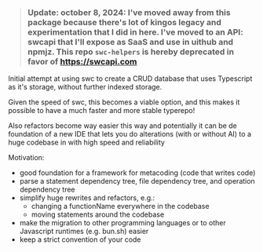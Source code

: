 > ### Update: october 8, 2024: I've moved away from this package because there's lot of kingos legacy and experimentation that I did in here. I've moved to an API: swcapi that I'll expose as SaaS and use in uithub and npmjz. This repo `swc-helpers` is hereby deprecated in favor of https://swcapi.com

Initial attempt at using swc to create a CRUD database that uses Typescript as it's storage, without further indexed storage.

Given the speed of swc, this becomes a viable option, and this makes it possible to have a much faster and more stable typerepo!

Also refactors become way easier this way and potentially it can be de foundation of a new IDE that lets you do alterations (with or without AI) to a huge codebase in with high speed and reliability

Motivation:

- good foundation for a framework for metacoding (code that writes code)
- parse a statement dependency tree, file dependency tree, and operation dependency tree
- simplify huge rewrites and refactors, e.g.:
  - changing a functionName everywhere in the codebase
  - moving statements around the codebase
- make the migration to other programming languages or to other Javascript runtimes (e.g. bun.sh) easier
- keep a strict convention of your code

